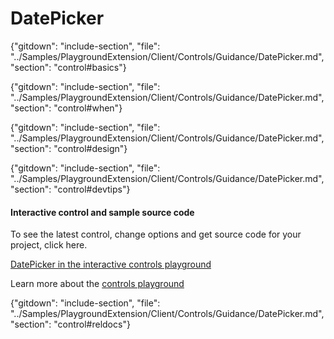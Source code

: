 ﻿# DatePicker

{"gitdown": "include-section", "file": "../Samples/PlaygroundExtension/Client/Controls/Guidance/DatePicker.md", "section": "control#basics"}

<!-- TODO get an IMAGE to embed here -->

<!-- TODO get an SAMPLE CODE to embed here -->

{"gitdown": "include-section", "file": "../Samples/PlaygroundExtension/Client/Controls/Guidance/DatePicker.md", "section": "control#when"}

{"gitdown": "include-section", "file": "../Samples/PlaygroundExtension/Client/Controls/Guidance/DatePicker.md", "section": "control#design"}

{"gitdown": "include-section", "file": "../Samples/PlaygroundExtension/Client/Controls/Guidance/DatePicker.md", "section": "control#devtips"}

#### Interactive control and sample source code
To see the latest control, change options and get source code for your project, click here.

<a href="https://ms.portal.azure.com/?Microsoft_Azure_Playground=true#blade/Microsoft_Azure_Playground/ControlsIndexBlade/DatePicker_create_Playground" target="_blank">DatePicker in the interactive controls playground</a>

Learn more about the [controls playground](./top-extensions-controls-playground.md)

{"gitdown": "include-section", "file": "../Samples/PlaygroundExtension/Client/Controls/Guidance/DatePicker.md", "section": "control#reldocs"}
